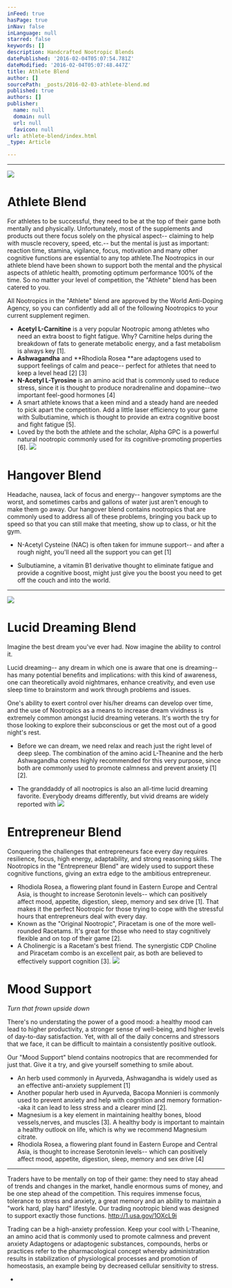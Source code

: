 ```yaml
---
inFeed: true
hasPage: true
inNav: false
inLanguage: null
starred: false
keywords: []
description: Handcrafted Nootropic Blends
datePublished: '2016-02-04T05:07:54.781Z'
dateModified: '2016-02-04T05:07:48.447Z'
title: Athlete Blend
author: []
sourcePath: _posts/2016-02-03-athlete-blend.md
published: true
authors: []
publisher:
  name: null
  domain: null
  url: null
  favicon: null
url: athlete-blend/index.html
_type: Article

---
```

****
![](https://the-grid-user-content.s3-us-west-2.amazonaws.com/585817ff-8d64-40b3-bd9b-b2f5d29957e6.jpg)

# Athlete Blend

For athletes to be successful, they need to be at the top of their game both mentally and physically. Unfortunately, most of the supplements and products out there focus solely on the physical aspect-- claiming to help with muscle recovery, speed, etc.-- but the mental is just as important: reaction time, stamina, vigilance, focus, motivation and many other cognitive functions are essential to any top athlete.The Nootropics in our athlete blend have been shown to support both the mental and the physical aspects of athletic health, promoting optimum performance 100% of the time. So no matter your level of competition, the "Athlete" blend has been catered to you.

All Nootropics in the "Athlete" blend are approved by the World Anti-Doping Agency, so you can confidently add all of the following Nootropics to your current supplement regimen.

* **Acetyl L-Carnitine** is a very popular Nootropic among athletes who need an extra boost to fight fatigue. Why? Carnitine helps during the breakdown of fats to generate metabolic energy, and a fast metabolism is always key \[1\].
* **Ashwagandha** and **Rhodiola Rosea **are adaptogens used to support feelings of calm and peace-- perfect for athletes that need to keep a level head \[2\] \[3\] 
* **N-Acetyl L-Tyrosine** is an amino acid that is commonly used to reduce stress, since it is thought to produce noradrenaline and dopamine--two important feel-good hormones \[4\] 
* A smart athlete knows that a keen mind and a steady hand are needed to pick apart the competition. Add a little laser efficiency to your game with Sulbutiamine, which is thought to provide an extra cognitive boost and fight fatigue \[5\].
* Loved by the both the athlete and the scholar, Alpha GPC is a powerful natural nootropic commonly used for its cognitive-promoting properties \[6\].
![](https://the-grid-user-content.s3-us-west-2.amazonaws.com/babadbb5-46f0-4fc1-b944-7438bbbc583f.jpg)

# Hangover Blend

Headache, nausea, lack of focus and energy-- hangover symptoms are the worst, and sometimes carbs and gallons of water just aren't enough to make them go away. Our hangover blend contains nootropics that are commonly used to address all of these problems, bringing you back up to speed so that you can still make that meeting, show up to class, or hit the gym.

* N-Acetyl Cysteine (NAC) is often taken for immune support-- and after a rough night, you'll need all the support you can get \[1\]

* Sulbutiamine, a vitamin B1 derivative thought to eliminate fatigue and provide a cognitive boost, might just give you the boost you need to get off the couch and into the world. 

****
![](https://the-grid-user-content.s3-us-west-2.amazonaws.com/c29d119b-b434-403c-9c02-b61417fb921c.jpg)

# Lucid Dreaming Blend

Imagine the best dream you've ever had. Now imagine the ability to control it.

Lucid dreaming-- any dream in which one is aware that one is dreaming-- has many potential benefits and implications: with this kind of awareness, one can theoretically avoid nightmares, enhance creativity, and even use sleep time to brainstorm and work through problems and issues. 

One's ability to exert control over his/her dreams can develop over time, and the use of Nootropics as a means to increase dream vividness is extremely common amongst lucid dreaming veterans. It's worth the try for those looking to explore their subconscious or get the most out of a good night's rest.

* Before we can dream, we need relax and reach just the right level of deep sleep. The combination of the amino acid L-Theanine and the herb Ashwagandha comes highly recommended for this very purpose, since both are commonly used to promote calmness and prevent anxiety \[1\] \[2\].

* The granddaddy of all nootropics is also an all-time lucid dreaming favorite. Everybody dreams differently, but vivid dreams are widely reported with
![](https://the-grid-user-content.s3-us-west-2.amazonaws.com/b03239be-cd9d-410e-96be-f5ff22e6d68a.jpg)

# Entrepreneur Blend

Conquering the challenges that entrepreneurs face every day requires resilience, focus, high energy, adaptability, and strong reasoning skills. The Nootropics in the "Entrepreneur Blend" are widely used to support these cognitive functions, giving an extra edge to the ambitious entrepreneur. 

* Rhodiola Rosea, a flowering plant found in Eastern Europe and Central Asia, is thought to increase Serotonin levels-- which can positively affect mood, appetite, digestion, sleep, memory and sex drive \[1\]. That makes it the perfect Nootropic for those trying to cope with the stressful hours that entrepreneurs deal with every day.  
* Known as the "Original Nootropic", Piracetam is one of the more well-rounded Racetams. It's great for those who need to stay cognitively flexible and on top of their game \[2\]. 
* A Cholinergic is a Racetam's best friend. The synergistic CDP Choline and Piracetam combo is an excellent pair, as both are believed to effectively support cognition \[3\].
![](https://the-grid-user-content.s3-us-west-2.amazonaws.com/7d45b364-72e4-4101-8c06-7d0e9aec88df.png)

# Mood Support

_Turn that frown upside down_

There's no understating the power of a good mood: a healthy mood can lead to higher productivity, a stronger sense of well-being, and higher levels of day-to-day satisfaction. Yet, with all of the daily concerns and stressors that we face, it can be difficult to maintain a consistently positive outlook. 

Our "Mood Support" blend contains nootropics that are recommended for just that. Give it a try, and give yourself something to smile about.

* An herb used commonly in Ayurveda, Ashwagandha is widely used as an effective anti-anxiety supplement \[1\]
* Another popular herb used in Ayurveda, Bacopa Monnieri is commonly used to prevent anxiety and help with cognition and memory formation--aka it can lead to less stress and a clearer mind \[2\]. 
* Magnesium is a key element in maintaining healthy bones, blood vessels,nerves, and muscles \[3\]. A healthy body is important to maintain a healthy outlook on life, which is why we recommend Magnesium citrate. 
* Rhodiola Rosea, a flowering plant found in Eastern Europe and Central Asia, is thought to increase Serotonin levels-- which can positively affect mood, appetite, digestion, sleep, memory and sex drive \[4\] 

****

Traders have to be mentally on top of their game: they need to stay ahead of trends and changes in the market, handle enormous sums of money, and be one step ahead of the competition. This requires immense focus, tolerance to stress and anxiety, a great memory and an ability to maintain a "work hard, play hard" lifestyle. Our trading nootropic blend was designed to support exactly those functions. http://1.usa.gov/1OXcL9i

Trading can be a high-anxiety profession. Keep your cool with L-Theanine, an amino acid that is commonly used to promote calmness and prevent anxiety Adaptogens or adaptogenic substances, compounds, herbs or practices refer to the pharmacological concept whereby administration results in stabilization of physiological processes and promotion of homeostasis, an example being by decreased cellular sensitivity to stress.

*